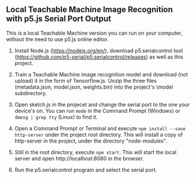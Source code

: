 ## Local Teachable Machine Image Recognition with p5.js Serial Port Output

This is a local Teachable Machine version you can run on your computer, without the need to use p5.js online editor.

1. Install Node.js (https://nodejs.org/en/), download p5.serialcontrol tool (https://github.com/p5-serial/p5.serialcontrol/releases) as well as this project.

2. Train a Teachable Machine image recognition model and download (not upload) it in the form of Tensorflow.js. Unzip the three files (metadata.json, model.json, weights.bin) into the project's \model subdirectory.

3. Open sketch.js in the projecet and change the serial port to the one your device's on. You can run ```mode``` in the Command Prompt (Windows) or ```dmesg | grep tty``` (Linux) to find it.

4. Open a Command Prompt or Terminal and execute ```npm install --save http-server``` under the project root directory. This will install a copy of http-server in the project, under the directory "node-modules".

5. Still in the root directory, execute ```npm start```. This will start the local server and open http://localhost:8080 in the browser.

6. Run the p5.serialcontrol program and select the serial port.
